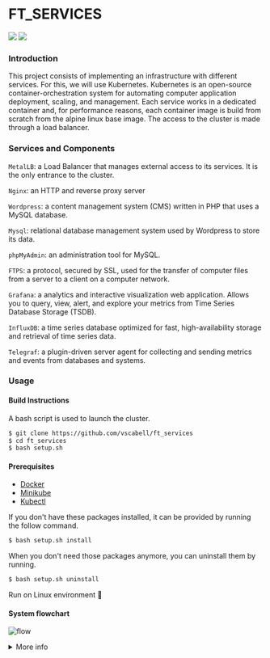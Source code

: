 # FT_SERVICES
![](https://img.shields.io/badge/Kubernetes-darkblue)
![](https://img.shields.io/badge/Docker-blue)


### Introduction

This project consists of implementing an infrastructure with different services. For this, we will use Kubernetes.
Kubernetes is an open-source container-orchestration system for automating computer application deployment, scaling, and management.
Each service works in a dedicated container and, for performance reasons, each container image is build from scratch from the alpine linux base image.
The access to the cluster is made through a load balancer.


### Services and Components

`MetalLB`: a Load Balancer that manages external access to its services. It is the only entrance to the cluster.

`Nginx`: an HTTP and reverse proxy server

`Wordpress`: a content management system (CMS) written in PHP that uses a MySQL database.

`Mysql`: relational database management system used by Wordpress to store its data.

`phpMyAdmin`: an administration tool for MySQL.

`FTPS`: a protocol, secured by SSL, used for the transfer of computer files from a server to a client on a computer network.

`Grafana`: a analytics and interactive visualization web application. Allows you to query, view, alert, and explore your metrics from Time Series Database Storage (TSDB).

`InfluxDB`: a time series database optimized for fast, high-availability storage and retrieval of time series data.

`Telegraf`: a plugin-driven server agent for collecting and sending metrics and events from databases and systems.


### Usage

#### Build Instructions

A bash script is used to launch the cluster.

```bash
$ git clone https://github.com/vscabell/ft_services
$ cd ft_services
$ bash setup.sh
```

#### Prerequisites

- [Docker](https://docs.docker.com/engine/install/ubuntu/)
- [Minikube](https://minikube.sigs.k8s.io/docs/start/)
- [Kubectl](https://kubernetes.io/docs/tasks/tools/install-kubectl-linux/)

If you don't have these packages installed, it can be provided by running the follow command.

```bash
$ bash setup.sh install
```

When you don't need those packages anymore, you can uninstall them by running.

```bash
$ bash setup.sh uninstall
```

Run on Linux environment :penguin:

#### System flowchart

![flow](https://user-images.githubusercontent.com/56961723/120088927-fbc7c700-c0cb-11eb-8da9-b44a80f7f85e.png)




<details>
  <summary>More info</summary>

  ##### Terminal
  ![terminal](https://user-images.githubusercontent.com/56961723/120122211-d98e8180-c17d-11eb-81cf-236ef3e1cb37.jpg)

  ##### Kubernetes Dashboard
  ![kubernetes_dash](https://user-images.githubusercontent.com/56961723/120122213-db584500-c17d-11eb-8325-5ec126bace6e.jpg)

  ##### Nginx Index
  ![index](https://user-images.githubusercontent.com/56961723/120122206-d4313700-c17d-11eb-9e39-dac739a839a4.jpg)

  ##### Wordpress
  ![word](https://user-images.githubusercontent.com/56961723/120122218-ddba9f00-c17d-11eb-9c1b-6bc18a42f5e1.jpg)

  ##### PhpMyAdmin
  ![php](https://user-images.githubusercontent.com/56961723/120122216-dc897200-c17d-11eb-89d0-fbc6c3bc2715.jpg)

  ##### Grafana Dashboard
  ![dash](https://user-images.githubusercontent.com/56961723/120122208-d7c4be00-c17d-11eb-8296-d8b8e06608eb.jpg)
